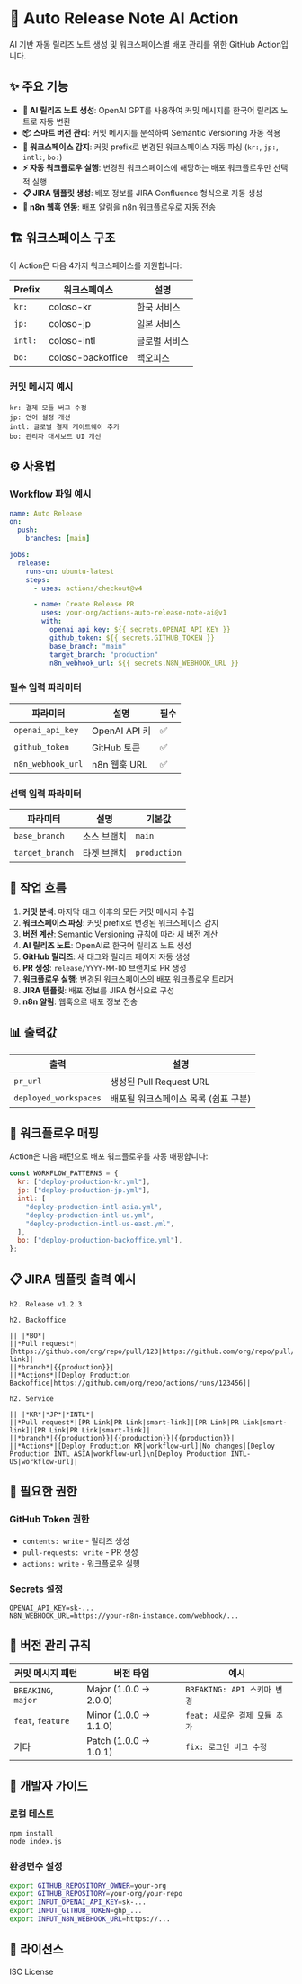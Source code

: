 # 🚀 Auto Release Note AI Action

AI 기반 자동 릴리즈 노트 생성 및 워크스페이스별 배포 관리를 위한 GitHub Action입니다.

## ✨ 주요 기능

- **🤖 AI 릴리즈 노트 생성**: OpenAI GPT를 사용하여 커밋 메시지를 한국어 릴리즈 노트로 자동 변환
- **📦 스마트 버전 관리**: 커밋 메시지를 분석하여 Semantic Versioning 자동 적용
- **🎯 워크스페이스 감지**: 커밋 prefix로 변경된 워크스페이스 자동 파싱 (`kr:`, `jp:`, `intl:`, `bo:`)
- **⚡ 자동 워크플로우 실행**: 변경된 워크스페이스에 해당하는 배포 워크플로우만 선택적 실행
- **📋 JIRA 템플릿 생성**: 배포 정보를 JIRA Confluence 형식으로 자동 생성
- **🔗 n8n 웹훅 연동**: 배포 알림을 n8n 워크플로우로 자동 전송

## 🏗️ 워크스페이스 구조

이 Action은 다음 4가지 워크스페이스를 지원합니다:

| Prefix  | 워크스페이스      | 설명          |
| ------- | ----------------- | ------------- |
| `kr:`   | coloso-kr         | 한국 서비스   |
| `jp:`   | coloso-jp         | 일본 서비스   |
| `intl:` | coloso-intl       | 글로벌 서비스 |
| `bo:`   | coloso-backoffice | 백오피스      |

### 커밋 메시지 예시

```
kr: 결제 모듈 버그 수정
jp: 언어 설정 개선
intl: 글로벌 결제 게이트웨이 추가
bo: 관리자 대시보드 UI 개선
```

## ⚙️ 사용법

### Workflow 파일 예시

```yaml
name: Auto Release
on:
  push:
    branches: [main]

jobs:
  release:
    runs-on: ubuntu-latest
    steps:
      - uses: actions/checkout@v4

      - name: Create Release PR
        uses: your-org/actions-auto-release-note-ai@v1
        with:
          openai_api_key: ${{ secrets.OPENAI_API_KEY }}
          github_token: ${{ secrets.GITHUB_TOKEN }}
          base_branch: "main"
          target_branch: "production"
          n8n_webhook_url: ${{ secrets.N8N_WEBHOOK_URL }}
```

### 필수 입력 파라미터

| 파라미터          | 설명          | 필수 |
| ----------------- | ------------- | ---- |
| `openai_api_key`  | OpenAI API 키 | ✅   |
| `github_token`    | GitHub 토큰   | ✅   |
| `n8n_webhook_url` | n8n 웹훅 URL  | ✅   |

### 선택 입력 파라미터

| 파라미터        | 설명        | 기본값       |
| --------------- | ----------- | ------------ |
| `base_branch`   | 소스 브랜치 | `main`       |
| `target_branch` | 타겟 브랜치 | `production` |

## 🔄 작업 흐름

1. **커밋 분석**: 마지막 태그 이후의 모든 커밋 메시지 수집
2. **워크스페이스 파싱**: 커밋 prefix로 변경된 워크스페이스 감지
3. **버전 계산**: Semantic Versioning 규칙에 따라 새 버전 계산
4. **AI 릴리즈 노트**: OpenAI로 한국어 릴리즈 노트 생성
5. **GitHub 릴리즈**: 새 태그와 릴리즈 페이지 자동 생성
6. **PR 생성**: `release/YYYY-MM-DD` 브랜치로 PR 생성
7. **워크플로우 실행**: 변경된 워크스페이스의 배포 워크플로우 트리거
8. **JIRA 템플릿**: 배포 정보를 JIRA 형식으로 구성
9. **n8n 알림**: 웹훅으로 배포 정보 전송

## 📊 출력값

| 출력                  | 설명                                 |
| --------------------- | ------------------------------------ |
| `pr_url`              | 생성된 Pull Request URL              |
| `deployed_workspaces` | 배포될 워크스페이스 목록 (쉼표 구분) |

## 🎯 워크플로우 매핑

Action은 다음 패턴으로 배포 워크플로우를 자동 매핑합니다:

```javascript
const WORKFLOW_PATTERNS = {
  kr: ["deploy-production-kr.yml"],
  jp: ["deploy-production-jp.yml"],
  intl: [
    "deploy-production-intl-asia.yml",
    "deploy-production-intl-us.yml",
    "deploy-production-intl-us-east.yml",
  ],
  bo: ["deploy-production-backoffice.yml"],
};
```

## 📋 JIRA 템플릿 출력 예시

```confluence
h2. Release v1.2.3

h2. Backoffice

|| |*BO*|
||*Pull request*|[https://github.com/org/repo/pull/123|https://github.com/org/repo/pull/123|smart-link]|
||*branch*|{{production}}|
||*Actions*|[Deploy Production Backoffice|https://github.com/org/repo/actions/runs/123456]|

h2. Service

|| |*KR*|*JP*|*INTL*|
||*Pull request*|[PR Link|PR Link|smart-link]|[PR Link|PR Link|smart-link]|[PR Link|PR Link|smart-link]|
||*branch*|{{production}}|{{production}}|{{production}}|
||*Actions*|[Deploy Production KR|workflow-url]|No changes|[Deploy Production INTL ASIA|workflow-url]\n[Deploy Production INTL-US|workflow-url]|
```

## 🔐 필요한 권한

### GitHub Token 권한

- `contents: write` - 릴리즈 생성
- `pull-requests: write` - PR 생성
- `actions: write` - 워크플로우 실행

### Secrets 설정

```
OPENAI_API_KEY=sk-...
N8N_WEBHOOK_URL=https://your-n8n-instance.com/webhook/...
```

## 🚨 버전 관리 규칙

| 커밋 메시지 패턴    | 버전 타입             | 예시                          |
| ------------------- | --------------------- | ----------------------------- |
| `BREAKING`, `major` | Major (1.0.0 → 2.0.0) | `BREAKING: API 스키마 변경`   |
| `feat`, `feature`   | Minor (1.0.0 → 1.1.0) | `feat: 새로운 결제 모듈 추가` |
| 기타                | Patch (1.0.0 → 1.0.1) | `fix: 로그인 버그 수정`       |

## 🔧 개발자 가이드

### 로컬 테스트

```bash
npm install
node index.js
```

### 환경변수 설정

```bash
export GITHUB_REPOSITORY_OWNER=your-org
export GITHUB_REPOSITORY=your-org/your-repo
export INPUT_OPENAI_API_KEY=sk-...
export INPUT_GITHUB_TOKEN=ghp_...
export INPUT_N8N_WEBHOOK_URL=https://...
```

## 📄 라이선스

ISC License
